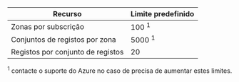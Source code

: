 
| Recurso | Limite predefinido |
| --- | --- |
| Zonas por subscrição |100 <sup>1</sup> |
| Conjuntos de registos por zona |5000 <sup>1</sup> |
| Registos por conjunto de registos |20 |

<sup>1</sup> contacte o suporte do Azure no caso de precisa de aumentar estes limites.
